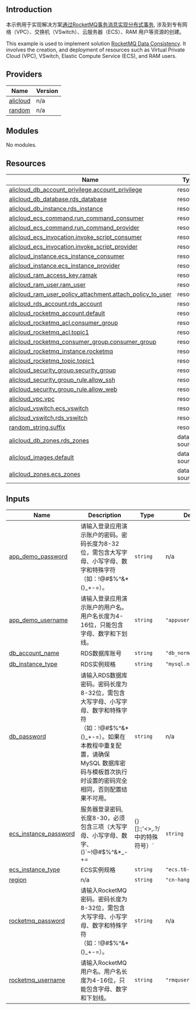 ## Introduction

<!-- DOCS_DESCRIPTION_CN -->
本示例用于实现解决方案[通过RocketMQ事务消息实现分布式事务](https://www.aliyun.com/solution/tech-solution/rocketmq-data-consistency),  涉及到专有网络（VPC）、交换机（VSwitch）、云服务器（ECS）、RAM 用户等资源的创建。
<!-- DOCS_DESCRIPTION_CN -->

<!-- DOCS_DESCRIPTION_EN -->
This example is used to implement solution [RocketMQ Data Consistency](https://www.aliyun.com/solution/tech-solution/rocketmq-data-consistency). It involves the creation, and deployment of resources such as Virtual Private Cloud (VPC), VSwitch, Elastic Compute Service (ECS), and RAM users.
<!-- DOCS_DESCRIPTION_EN -->

<!-- BEGIN_TF_DOCS -->
## Providers

| Name | Version |
|------|---------|
| <a name="provider_alicloud"></a> [alicloud](#provider\_alicloud) | n/a |
| <a name="provider_random"></a> [random](#provider\_random) | n/a |

## Modules

No modules.

## Resources

| Name | Type |
|------|------|
| [alicloud_db_account_privilege.account_privilege](https://registry.terraform.io/providers/hashicorp/alicloud/latest/docs/resources/db_account_privilege) | resource |
| [alicloud_db_database.rds_database](https://registry.terraform.io/providers/hashicorp/alicloud/latest/docs/resources/db_database) | resource |
| [alicloud_db_instance.rds_instance](https://registry.terraform.io/providers/hashicorp/alicloud/latest/docs/resources/db_instance) | resource |
| [alicloud_ecs_command.run_command_consumer](https://registry.terraform.io/providers/hashicorp/alicloud/latest/docs/resources/ecs_command) | resource |
| [alicloud_ecs_command.run_command_provider](https://registry.terraform.io/providers/hashicorp/alicloud/latest/docs/resources/ecs_command) | resource |
| [alicloud_ecs_invocation.invoke_script_consumer](https://registry.terraform.io/providers/hashicorp/alicloud/latest/docs/resources/ecs_invocation) | resource |
| [alicloud_ecs_invocation.invoke_script_provider](https://registry.terraform.io/providers/hashicorp/alicloud/latest/docs/resources/ecs_invocation) | resource |
| [alicloud_instance.ecs_instance_consumer](https://registry.terraform.io/providers/hashicorp/alicloud/latest/docs/resources/instance) | resource |
| [alicloud_instance.ecs_instance_provider](https://registry.terraform.io/providers/hashicorp/alicloud/latest/docs/resources/instance) | resource |
| [alicloud_ram_access_key.ramak](https://registry.terraform.io/providers/hashicorp/alicloud/latest/docs/resources/ram_access_key) | resource |
| [alicloud_ram_user.ram_user](https://registry.terraform.io/providers/hashicorp/alicloud/latest/docs/resources/ram_user) | resource |
| [alicloud_ram_user_policy_attachment.attach_policy_to_user](https://registry.terraform.io/providers/hashicorp/alicloud/latest/docs/resources/ram_user_policy_attachment) | resource |
| [alicloud_rds_account.rds_account](https://registry.terraform.io/providers/hashicorp/alicloud/latest/docs/resources/rds_account) | resource |
| [alicloud_rocketmq_account.default](https://registry.terraform.io/providers/hashicorp/alicloud/latest/docs/resources/rocketmq_account) | resource |
| [alicloud_rocketmq_acl.consumer_group](https://registry.terraform.io/providers/hashicorp/alicloud/latest/docs/resources/rocketmq_acl) | resource |
| [alicloud_rocketmq_acl.topic1](https://registry.terraform.io/providers/hashicorp/alicloud/latest/docs/resources/rocketmq_acl) | resource |
| [alicloud_rocketmq_consumer_group.consumer_group](https://registry.terraform.io/providers/hashicorp/alicloud/latest/docs/resources/rocketmq_consumer_group) | resource |
| [alicloud_rocketmq_instance.rocketmq](https://registry.terraform.io/providers/hashicorp/alicloud/latest/docs/resources/rocketmq_instance) | resource |
| [alicloud_rocketmq_topic.topic1](https://registry.terraform.io/providers/hashicorp/alicloud/latest/docs/resources/rocketmq_topic) | resource |
| [alicloud_security_group.security_group](https://registry.terraform.io/providers/hashicorp/alicloud/latest/docs/resources/security_group) | resource |
| [alicloud_security_group_rule.allow_ssh](https://registry.terraform.io/providers/hashicorp/alicloud/latest/docs/resources/security_group_rule) | resource |
| [alicloud_security_group_rule.allow_web](https://registry.terraform.io/providers/hashicorp/alicloud/latest/docs/resources/security_group_rule) | resource |
| [alicloud_vpc.vpc](https://registry.terraform.io/providers/hashicorp/alicloud/latest/docs/resources/vpc) | resource |
| [alicloud_vswitch.ecs_vswitch](https://registry.terraform.io/providers/hashicorp/alicloud/latest/docs/resources/vswitch) | resource |
| [alicloud_vswitch.rds_vswitch](https://registry.terraform.io/providers/hashicorp/alicloud/latest/docs/resources/vswitch) | resource |
| [random_string.suffix](https://registry.terraform.io/providers/hashicorp/random/latest/docs/resources/string) | resource |
| [alicloud_db_zones.rds_zones](https://registry.terraform.io/providers/hashicorp/alicloud/latest/docs/data-sources/db_zones) | data source |
| [alicloud_images.default](https://registry.terraform.io/providers/hashicorp/alicloud/latest/docs/data-sources/images) | data source |
| [alicloud_zones.ecs_zones](https://registry.terraform.io/providers/hashicorp/alicloud/latest/docs/data-sources/zones) | data source |

## Inputs

| Name | Description | Type | Default | Required |
|------|-------------|------|---------|:--------:|
| <a name="input_app_demo_password"></a> [app\_demo\_password](#input\_app\_demo\_password) | 请输入登录应用演示账户的密码。密码长度为8-32位，需包含大写字母、小写字母、数字和特殊字符（如：!@#$%^&*()\_+-=）。 | `string` | n/a | yes |
| <a name="input_app_demo_username"></a> [app\_demo\_username](#input\_app\_demo\_username) | 请输入登录应用演示账户的用户名。用户名长度为4-16位，只能包含字母、数字和下划线。 | `string` | `"appuser"` | no |
| <a name="input_db_account_name"></a> [db\_account\_name](#input\_db\_account\_name) | RDS数据库账号 | `string` | `"db_normal_account"` | no |
| <a name="input_db_instance_type"></a> [db\_instance\_type](#input\_db\_instance\_type) | RDS实例规格 | `string` | `"mysql.n2.medium.1"` | no |
| <a name="input_db_password"></a> [db\_password](#input\_db\_password) | 请输入RDS数据库密码。密码长度为8-32位，需包含大写字母、小写字母、数字和特殊字符（如：!@#$%^&*()\_+-=）。如果在本教程中重复配置，请确保 MySQL 数据库密码与模板首次执行时设置的密码完全相同，否则配置结果不可用。 | `string` | n/a | yes |
| <a name="input_ecs_instance_password"></a> [ecs\_instance\_password](#input\_ecs\_instance\_password) | 服务器登录密码,长度8-30，必须包含三项（大写字母、小写字母、数字、 ()`~!@#$%^&*_-+=|{}[]:;'<>,.?/ 中的特殊符号）` | `string` | n/a | yes |
| <a name="input_ecs_instance_type"></a> [ecs\_instance\_type](#input\_ecs\_instance\_type) | ECS实例规格 | `string` | `"ecs.t6-c1m2.large"` | no |
| <a name="input_region"></a> [region](#input\_region) | n/a | `string` | `"cn-hangzhou"` | no |
| <a name="input_rocketmq_password"></a> [rocketmq\_password](#input\_rocketmq\_password) | 请输入RocketMQ密码。密码长度为8-32位，需包含大写字母、小写字母、数字和特殊字符（如：!@#$%^&*()\_+-=）。 | `string` | n/a | yes |
| <a name="input_rocketmq_username"></a> [rocketmq\_username](#input\_rocketmq\_username) | 请输入RocketMQ用户名。用户名长度为4-16位，只能包含字母、数字和下划线。 | `string` | `"rmquser"` | no |
<!-- END_TF_DOCS -->